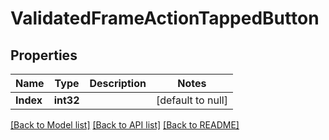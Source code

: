 # ValidatedFrameActionTappedButton

## Properties
Name | Type | Description | Notes
------------ | ------------- | ------------- | -------------
**Index** | **int32** |  | [default to null]

[[Back to Model list]](../README.md#documentation-for-models) [[Back to API list]](../README.md#documentation-for-api-endpoints) [[Back to README]](../README.md)

